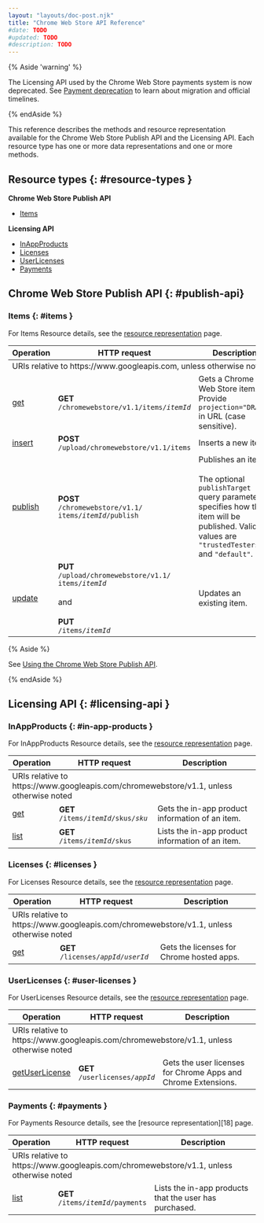 ```yaml
---
layout: "layouts/doc-post.njk"
title: "Chrome Web Store API Reference"
#date: TODO
#updated: TODO
#description: TODO
---
```


{% Aside 'warning' %}

The Licensing API used by the Chrome Web Store payments system is now deprecated. See [Payment
deprecation](/docs/webstore/cws-payments-deprecation/) to learn about migration and official
timelines.

{% endAside %}

This reference describes the methods and resource representation available for the Chrome Web Store
Publish API and the Licensing API. Each resource type has one or more data representations and one
or more methods.

## Resource types {: #resource-types }

**Chrome Web Store Publish API**

-  [Items][header-items]

**Licensing API**

-  [InAppProducts][header-in-app-products]
-  [Licenses][header-licenses]
-  [UserLicenses][header-user-licenses]
-  [Payments][header-payments]

## Chrome Web Store Publish API {: #publish-api}

### Items {: #items }

For Items Resource details, see the [resource representation][api-items-resource] page.

<table>
  <thead>
    <tr>
      <th>Operation</th>
      <th>HTTP request</th>
      <th>Description</th>
    </tr>
  </thead>
  <tbody>
    <tr class="alt">
      <td colspan="3">URIs relative to https://www.googleapis.com, unless otherwise noted</td>
    </tr>
    <tr>
      <td><a href="/docs/webstore/webstore_api/items/get/">get</a></td>
      <td>
        <strong>GET</strong><br>
        <code>/chromewebstore/v1.1/items/<var>itemId</var></code>
      </td>
      <td>Gets a Chrome Web Store item. Provide <code>projection="DRAFT"</code> in URL (case
        sensitive).</td>
    </tr>
    <tr>
      <td><a href="/docs/webstore/webstore_api/items/insert/">insert</a></td>
      <td>
        <strong>POST</strong><br>
        <code>/upload/chromewebstore/v1.1/items</code>
      </td>
      <td>Inserts a new item.</td>
    </tr>
    <tr>
      <td><a href="/docs/webstore/webstore_api/items/publish/">publish</a></td>
      <td>
        <strong>POST</strong><br>
        <code>/chromewebstore/v1.1/<br>items/<var>itemId</var>/publish</code>
      </td>
      <td>Publishes an item.<br>
        <br>
        The optional <code>publishTarget</code> query parameter specifies how the item will be
        published. Valid values are <code>"trustedTesters"</code> and <code>"default"</code>.
      </td>
    </tr>
    <tr>
      <td><a href="/docs/webstore/webstore_api/items/update/">update</a></td>
      <td>
        <strong>PUT</strong><br>
        <code>/upload/chromewebstore/v1.1/<br>items/<var>itemId</var></code><br>
        <br>
        and<br>
        <br>
        <strong>PUT</strong><br>
        <code>/items/<var>itemId</var></code>
      </td>
      <td>Updates an existing item.</td>
    </tr>
  </tbody>
</table>

{% Aside %}

See [Using the Chrome Web Store Publish API][publish-api].

{% endAside %}

## Licensing API {: #licensing-api }

### InAppProducts {: #in-app-products }

For InAppProducts Resource details, see the [resource representation][api-inappproducts-resource] page.

<table>
  <thead>
    <tr>
      <th>Operation</th>
      <th>HTTP request</th>
      <th>Description</th>
    </tr>
  </thead>
  <tbody>
    <tr class="alt">
      <td colspan="3">URIs relative to https://www.googleapis.com/chromewebstore/v1.1, unless
        otherwise noted</td>
    </tr>
    <tr>
      <td><a href="/docs/webstore/webstore_api/inAppProducts/get/">get</a></td>
      <td>
        <strong>GET</strong><br>
        <code>/items/<var>itemId</var>/skus/<var>sku</var></code>
      </td>
      <td>Gets the in-app product information of an item.</td>
    </tr>
    <tr>
      <td><a href="/docs/webstore/webstore_api/inAppProducts/list/">list</a></td>
      <td>
        <strong>GET</strong><br>
        <code>/items/<var>itemId</var>/skus</code>
      </td>
      <td>Lists the in-app product information of an item.</td>
    </tr>
  </tbody>
</table>


### Licenses {: #licenses }

For Licenses Resource details, see the [resource representation][api-licenses-resource] page.

<table>
  <thead>
    <tr>
      <th>Operation</th>
      <th>HTTP request</th>
      <th>Description</th>
    </tr>
  </thead>
  <tbody>
    <tr class="alt">
      <td colspan="3">URIs relative to https://www.googleapis.com/chromewebstore/v1.1, unless
        otherwise noted</td>
    </tr>
    <tr>
      <td><a href="/docs/webstore/webstore_api/licenses/get/">get</a></td>
      <td>
        <strong>GET</strong><br>
        <code>/licenses/<var>appId</var>/<var>userId</var></code><br>
      </td>
      <td>Gets the licenses for Chrome hosted apps.</td>
    </tr>
  </tbody>
</table>

### UserLicenses {: #user-licenses }

For UserLicenses Resource details, see the [resource representation][api-userlicenses-resource] page.

<table>
  <thead>
    <tr>
      <th>Operation</th>
      <th>HTTP request</th>
      <th>Description</th>
    </tr>
  </thead>
  <tbody>
    <tr class="alt">
      <td colspan="3">URIs relative to https://www.googleapis.com/chromewebstore/v1.1, unless
        otherwise noted</td>
    </tr>
    <tr>
      <td><a href="/docs/webstore/webstore_api/userLicenses/getUserLicense/">getUserLicense</a></td>
      <td>
        <strong>GET</strong><br>
        <code>/userlicenses/<var>appId</var></code>
      </td>
      <td>Gets the user licenses for Chrome Apps and Chrome Extensions.</td>
    </tr>
  </tbody>
</table>

### Payments {: #payments }

For Payments Resource details, see the [resource representation][18] page.

<table>
  <thead>
    <tr>
      <th>Operation</th>
      <th>HTTP request</th>
      <th>Description</th>
    </tr>
  </thead>
  <tbody>
    <tr class="alt">
      <td colspan="3">URIs relative to https://www.googleapis.com/chromewebstore/v1.1, unless
        otherwise noted</td>
    </tr>
    <tr>
      <td><a href="/docs/webstore/webstore_api/payments/list/">list</a></td>
      <td>
        <strong>GET</strong><br>
        <code>/items/<var>itemId</var>/payments</code>
      </td>
      <td>Lists the in-app products that the user has purchased.</td>
    </tr>
  </tbody>
</table>

[api-inappproducts-get]: /docs/webstore/webstore_api/inAppProducts/get/
[api-inappproducts-list]: /docs/webstore/webstore_api/inAppProducts/list/
[api-inappproducts-resource]: /docs/webstore/webstore_api/inAppProducts/#resource
[api-items-get]: /docs/webstore/webstore_api/items/get/
[api-items-insert]: /docs/webstore/webstore_api/items/insert/
[api-items-publish]: /docs/webstore/webstore_api/items/publish/
[api-items-resource]: /docs/webstore/webstore_api/items/#resource
[api-items-update]: /docs/webstore/webstore_api/items/update/
[api-licenses-get]: /docs/webstore/webstore_api/licenses/get/
[api-licenses-resource]: /docs/webstore/webstore_api/licenses/#resource
[api-payments-list]: /docs/webstore/webstore_api/payments/list/
[api-payments-resource]: /docs/webstore/webstore_api/payments/#resource
[api-userlicenses-get]: /docs/webstore/webstore_api/userLicenses/getUserLicense/
[api-userlicenses-resource]: /docs/webstore/webstore_api/userLicenses/#resource
[header-in-app-products]: #InAppProducts
[header-items]: #Items
[header-licenses]: #Licenses
[header-payments]: #Payments
[header-user-licenses]: #userLicenses
[publish-api]: /docs/webstore/using_webstore_api

